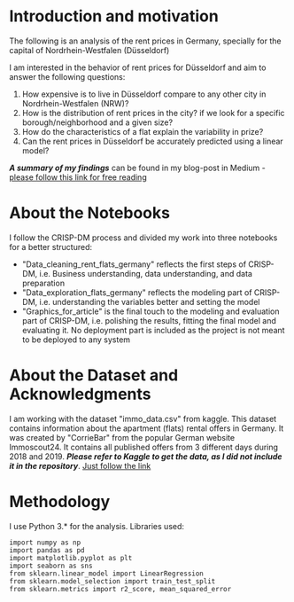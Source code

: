 # Introduction and motivation

The following is an analysis of the rent prices in Germany, specially for the capital of Nordrhein-Westfalen (Düsseldorf)

I am interested in the behavior of rent prices for Düsseldorf and aim to answer the following questions:
1. How expensive is to live in Düsseldorf compare to any other city in Nordrhein-Westfalen (NRW)?
2. How is the distribution of rent prices in the city? if we look for a specific borough/neighborhood and a given size?
3. How do the characteristics of a flat explain the variability in prize?
4. Can the rent prices in Düsseldorf be accurately predicted using a linear model?

***A summary of my findings*** can be found in my blog-post in Medium - [please follow this link for free reading](https://medium.com/@juangarcia10/predicting-rent-prices-in-germany-how-expensive-is-really-d%C3%BCsseldorf-63484e4bf658?sk=e772554443a2cbf36fc279ab7d39038d)

# About the Notebooks

I follow the CRISP-DM process and divided my work into three notebooks for a better structured:
* "Data_cleaning_rent_flats_germany" reflects the first steps of CRISP-DM, i.e. Business understanding, data understanding, and data preparation
* "Data_exploration_flats_germany" reflects the modeling part of CRISP-DM, i.e. understanding the variables better and setting the model
* "Graphics_for_article" is the final touch to the modeling and evaluation part of CRISP-DM, i.e. polishing the results, fitting the final model and evaluating it. No deployment part is included as the project is not meant to be deployed to any system

# About the Dataset and Acknowledgments

I am working with the dataset "immo_data.csv" from kaggle. This dataset contains information about the apartment (flats) rental offers in Germany. It was created by "CorrieBar" from the popular German website Immoscout24. It contains all published offers from 3 different days during 2018 and 2019. ***Please refer to Kaggle to get the data, as I did not include it in the repository***. [Just follow the link](https://www.kaggle.com/corrieaar/apartment-rental-offers-in-germany)

# Methodology

I use Python 3.* for the analysis.
Libraries used:
```
import numpy as np
import pandas as pd
import matplotlib.pyplot as plt
import seaborn as sns
from sklearn.linear_model import LinearRegression
from sklearn.model_selection import train_test_split
from sklearn.metrics import r2_score, mean_squared_error
```
